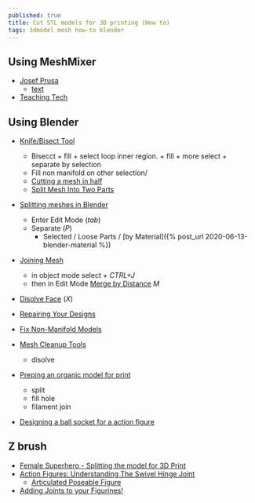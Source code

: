 ```yaml
---
published: true
title: Cut STL models for 3D printing (How to)
tags: 3dmodel mesh how-to blender
---
```


## Using MeshMixer
- [Josef Prusa](https://www.youtube.com/watch?v=Tgc66TvEke4)
	- [text](https://blog.prusaprinters.org/cut-stl-models-3d-printing-meshmixer_7652/)
- [Teaching Tech](https://www.youtube.com/watch?v=-3Qgq34OAQo)

## Using Blender
- [Knife/Bisect Tool](https://www.yhttps://www.youtube.com/watch?v=HrszCAX5LEwoutube.com/watch?v=qnEApbHa8hY)
	- Bisecct + fill +  select loop inner region. + fill + more select + separate by selection
    - Fill non manifold on other selection/
	- [Cutting a mesh in half](https://blender.stackexchange.com/questions/5320/cutting-a-mesh-in-half)
    - [Split Mesh Into Two Parts](https://www.youtube.com/watch?v=HrszCAX5LEw)

- [Splitting meshes in Blender](https://wiki.nexusmods.com/index.php/Splitting_meshes_in_Blender)
	- Enter Edit Mode (_tab_)
    - Separate (_P_)
    	- Selected / Loose Parts / [by Material]({% post_url 2020-06-13-blender-material %})
- [Joining Mesh](https://blender.stackexchange.com/questions/76700/merge-multiple-meshes-into-one-single-mesh)
	- in object mode select + _CTRL+J_
    - then in Edit Mode [Merge by Distance](https://blender.stackexchange.com/questions/139733/blender-2-80-remove-double-vertices-option-gone) _M_
    
    
- [Disolve Face](https://blender.stackexchange.com/questions/34479/how-to-merge-dissolve-two-faces/34480#34480) (_X_) 

- [Repairing Your Designs](https://www.youtube.com/watch?v=RT6Iq-3tUu4)
- [Fix Non-Manifold Models](https://www.youtube.com/watch?v=SGS863XCH1I)

- [Mesh Cleanup Tools](https://www.youtube.com/watch?v=Jbv45vi4pbs)
	- disolve
    
- [Preping an organic model for print](https://www.youtube.com/watch?v=danWEon2-YQ)
	- split
    - fill hole
    - filament join

- [Designing a ball socket for a action figure](https://www.youtube.com/watch?v=1KFJ2iFrjxM)

## Z brush
- [Female Superhero - Splitting the model for 3D Print](https://www.youtube.com/watch?v=V01VDGrMcUg)
- [Action Figures: Understanding The Swivel Hinge Joint](https://www.youtube.com/watch?v=fY7pwHtGQTE)
	- [Articulated Poseable Figure](https://www.youtube.com/watch?v=Ayg52Mqwh9A)
- [Adding Joints to your Figurines!](https://www.youtube.com/watch?v=UTP3e5vhf6E)